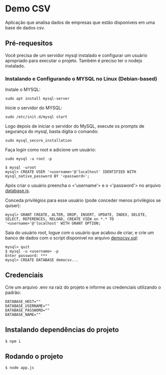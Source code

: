 # Demo CSV

Aplicação que analisa dados de empresas que estão disponíveis em uma base de dados csv.

## Pré-requesitos

Você precisa de um servidor mysql instalado e configurar um usuário apropriado para executar o projeto. Também é preciso ter o nodejs instalado.

### Instalando e Configurando o MYSQL no Linux (Debian-based)

Instale o MYSQL:

```shell
sudo apt install mysql-server
```

Inicie o servidor do MYSQL:

```shell
sudo /etc/init.d/mysql start
```

Logo depois de iniciar o servidor do MySQL, execute os prompts de segurança do mysql, basta digita o comando:

```shell
sudo mysql_secure_installation
```

Faça login como root e adicione um usuário:

```shell
sudo mysql -u root -p
```

```shell
$ mysql -uroot
mysql> CREATE USER '<username>'@'localhost' IDENTIFIED WITH mysql_native_password BY '<password>';
```

Após criar o usuário preencha o <'username'> e o <'password'> no arquivo [database.js](https://github.com/NilloGabriel/demo-csv/blob/main/database/database.js).

Conceda privilégios para esse usuário (pode conceder menos privilégios se quiser):


```shell
mysql> GRANT CREATE, ALTER, DROP, INSERT, UPDATE, INDEX, DELETE, SELECT, REFERENCES, RELOAD, CREATE VIEW on *.* TO '<username>'@'localhost' WITH GRANT OPTION;
```

Saia do usuário root, logue com o usuário que acabou de criar, e crie um banco de dados com o script disponivel no arquivo [democsv.sql](https://github.com/NilloGabriel/demo-csv/blob/main/database/democsv.sql):

```shell
mysql> quit
$ mysql -u <username> -p
Enter password: ***
mysql> CREATE DATABASE democsv...
```

## Credenciais 

Crie um arquivo .env na raíz do projeto e informe as credenciais utilizando o padrão:

```
DATABASE_HOST=""
DATABASE_USERNAME=""
DATABASE_PASSWORD=""
DATABASE_NAME=""
```

## Instalando dependências do projeto

```shell
$ npm i
```

## Rodando o projeto

```shell
$ node app.js
```




